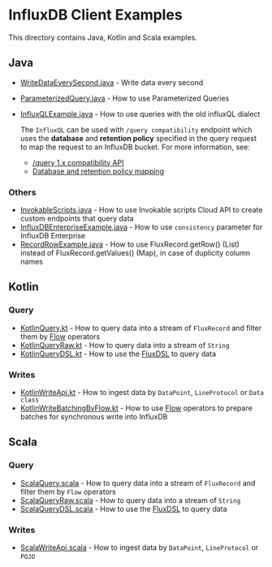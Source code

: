 # InfluxDB Client Examples

This directory contains Java, Kotlin and Scala examples.

## Java
- [WriteDataEverySecond.java](src/main/java/example/WriteDataEverySecond.java) - Write data every second 
- [ParameterizedQuery.java](src/main/java/example/ParameterizedQuery.java) - How to use Parameterized Queries
- [InfluxQLExample.java](src/main/java/example/InfluxQLExample.java) - How to use queries with the old influxQL dialect

    The `InfluxQL` can be used with `/query compatibility` endpoint which uses the **database** and **retention policy**
    specified in the query request to map the request to an InfluxDB bucket.
    For more information, see:
    - [/query 1.x compatibility API](https://docs.influxdata.com/influxdb/latest/reference/api/influxdb-1x/query/)
    - [Database and retention policy mapping](https://docs.influxdata.com/influxdb/latest/reference/api/influxdb-1x/dbrp/)

### Others
- [InvokableScripts.java](src/main/java/example/InvokableScripts.java) - How to use Invokable scripts Cloud API to create custom endpoints that query data
- [InfluxDBEnterpriseExample.java](src/main/java/example/InfluxDBEnterpriseExample.java) - How to use `consistency` parameter for InfluxDB Enterprise
- [RecordRowExample.java](src/main/java/example/RecordRowExample.java) - How to use FluxRecord.getRow() (List) instead of FluxRecord.getValues() (Map),
  in case of duplicity column names

## Kotlin

### Query
- [KotlinQuery.kt](src/main/java/example/KotlinQuery.kt) - How to query data into a stream of `FluxRecord` and filter them by [Flow](https://kotlinlang.org/docs/flow.html) operators
- [KotlinQueryRaw.kt](src/main/java/example/KotlinQueryRaw.kt) - How to query data into a stream of `String`
- [KotlinQueryDSL.kt](src/main/java/example/KotlinQueryDSL.kt) - How to use the [FluxDSL](../flux-dsl) to query data

### Writes
- [KotlinWriteApi.kt](src/main/java/example/KotlinWriteApi.kt) - How to ingest data by `DataPoint`, `LineProtocol` or `Data class`
- [KotlinWriteBatchingByFlow.kt](src/main/java/example/KotlinWriteBatchingByFlow.kt) - How to use [Flow](https://kotlinlang.org/docs/flow.html) operators to prepare batches for synchronous write into InfluxDB

## Scala

### Query
- [ScalaQuery.scala](src/main/java/example/ScalaQuery.scala) - How to query data into a stream of `FluxRecord` and filter them by `Flow` operators
- [ScalaQueryRaw.scala](src/main/java/example/ScalaQueryRaw.scala) - How to query data into a stream of `String`
- [ScalaQueryDSL.scala](src/main/java/example/ScalaQueryDSL.scala) - How to use the [FluxDSL](../flux-dsl) to query data

### Writes   
- [ScalaWriteApi.scala](src/main/java/example/ScalaWriteApi.scala) - How to ingest data by `DataPoint`, `LineProtocol` or `POJO`
